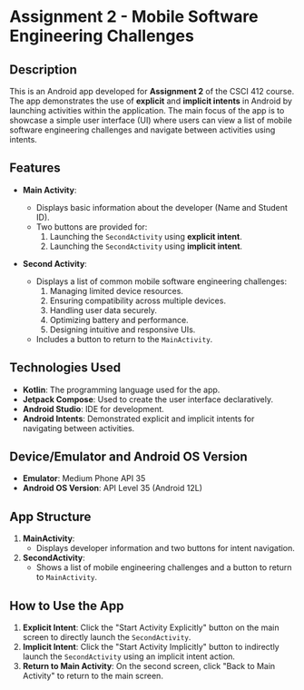 # Assignment 2 - Mobile Software Engineering Challenges

## Description
This is an Android app developed for **Assignment 2** of the CSCI 412 course. The app demonstrates the use of **explicit** and **implicit intents** in Android by launching activities within the application. The main focus of the app is to showcase a simple user interface (UI) where users can view a list of mobile software engineering challenges and navigate between activities using intents.

## Features
- **Main Activity**:
    - Displays basic information about the developer (Name and Student ID).
    - Two buttons are provided for:
        1. Launching the `SecondActivity` using **explicit intent**.
        2. Launching the `SecondActivity` using **implicit intent**.

- **Second Activity**:
    - Displays a list of common mobile software engineering challenges:
        1. Managing limited device resources.
        2. Ensuring compatibility across multiple devices.
        3. Handling user data securely.
        4. Optimizing battery and performance.
        5. Designing intuitive and responsive UIs.
    - Includes a button to return to the `MainActivity`.

## Technologies Used
- **Kotlin**: The programming language used for the app.
- **Jetpack Compose**: Used to create the user interface declaratively.
- **Android Studio**: IDE for development.
- **Android Intents**: Demonstrated explicit and implicit intents for navigating between activities.

## Device/Emulator and Android OS Version
- **Emulator**: Medium Phone API 35
- **Android OS Version**: API Level 35 (Android 12L)

## App Structure
1. **MainActivity**:
    - Displays developer information and two buttons for intent navigation.
2. **SecondActivity**:
    - Shows a list of mobile engineering challenges and a button to return to `MainActivity`.

## How to Use the App
1. **Explicit Intent**: Click the "Start Activity Explicitly" button on the main screen to directly launch the `SecondActivity`.
2. **Implicit Intent**: Click the "Start Activity Implicitly" button to indirectly launch the `SecondActivity` using an implicit intent action.
3. **Return to Main Activity**: On the second screen, click "Back to Main Activity" to return to the main screen.
